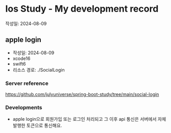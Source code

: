 # Ios Study - My development record

작성일: 2024-08-09

## apple login

- 작성일: 2024-08-09
- xcode16
- swift6
- 리소스 경로: ./SocialLogin

### Server reference

https://github.com/julyuniverse/spring-boot-study/tree/main/social-login

### Developments

- apple login으로 회원가입 또는 로그인 처리되고 그 이후 api 통신은 서버에서 자체 발행한 토큰으로 통신해요.
